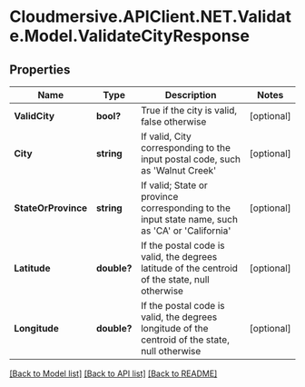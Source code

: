 # Cloudmersive.APIClient.NET.Validate.Model.ValidateCityResponse
## Properties

Name | Type | Description | Notes
------------ | ------------- | ------------- | -------------
**ValidCity** | **bool?** | True if the city is valid, false otherwise | [optional] 
**City** | **string** | If valid, City corresponding to the input postal code, such as &#39;Walnut Creek&#39; | [optional] 
**StateOrProvince** | **string** | If valid; State or province corresponding to the input state name, such as &#39;CA&#39; or &#39;California&#39; | [optional] 
**Latitude** | **double?** | If the postal code is valid, the degrees latitude of the centroid of the state, null otherwise | [optional] 
**Longitude** | **double?** | If the postal code is valid, the degrees longitude of the centroid of the state, null otherwise | [optional] 

[[Back to Model list]](../README.md#documentation-for-models) [[Back to API list]](../README.md#documentation-for-api-endpoints) [[Back to README]](../README.md)

